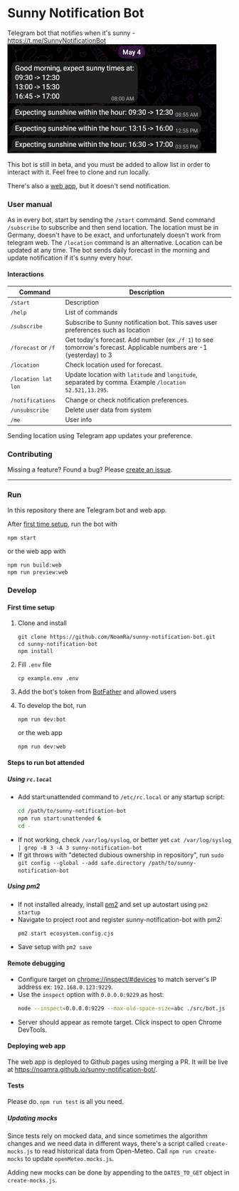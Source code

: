 # Sunny Notification Bot

Telegram bot that notifies when it's sunny - https://t.me/SunnyNotificationBot
![Sunny notification bot demo](docs/notification_example.png)

This bot is still in beta, and you must be added to allow list in order to interact with it. Feel free to clone and run locally.

There's also a [web app](https://noamra.github.io/sunny-notification-bot/), but it doesn't send notification.

### User manual

As in every bot, start by sending the `/start` command.
Send command `/subscribe` to subscribe and then send location. The location must be in Germany, doesn't have to be exact, and unfortunately doesn't work from telegram web. The `/location` command is an alternative. Location can be updated at any time.
The bot sends daily forecast in the morning and update notification if it's sunny every hour.

#### Interactions

| Command             | Description                                                                                                          |
| ------------------- | -------------------------------------------------------------------------------------------------------------------- |
| `/start`            | Description                                                                                                          |
| `/help`             | List of commands                                                                                                     |
| `/subscribe`        | Subscribe to Sunny notification bot. This saves user preferences such as location                                    |
| `/forecast` or `/f` | Get today's forecast. Add number (ex .`/f 1`) to see tomorrow's forecast. Applicable numbers are -1 (yesterday) to 3 |
| `/location`         | Check location used for forecast.                                                                                    |
| `/location lat lon` | Update location with `latitude` and `longitude`, separated by comma. Example `/location 52.521,13.295`.              |
| `/notifications`    | Change or check notification preferences.                                                                            |
| `/unsubscribe`      | Delete user data from system                                                                                         |
| `/me`               | User info                                                                                                            |

Sending location using Telegram app updates your preference.

### Contributing

Missing a feature? Found a bug? Please [create an issue](https://github.com/NoamRa/sunny-notification-bot/issues).

---

### Run

In this repository there are Telegram bot and web app.

After [first time setup](#first-time-setup), run the bot with

```console
npm start
```

or the web app with

```console
npm run build:web
npm run preview:web
```

### Develop

#### First time setup

1. Clone and install

   ```console
   git clone https://github.com/NoamRa/sunny-notification-bot.git
   cd sunny-notification-bot
   npm install
   ```

2. Fill `.env` file

   ```console
   cp example.env .env
   ```

3. Add the bot's token from [BotFather](https://t.me/botfather) and allowed users

4. To develop the bot, run

   ```console
   npm run dev:bot
   ```

   or the web app

   ```console
   npm run dev:web
   ```

#### Steps to run bot attended

##### Using `rc.local`

- Add start:unattended command to `/etc/rc.local` or any startup script:
  ```sh
  cd /path/to/sunny-notification-bot
  npm run start:unattended &
  cd -
  ```
- If not working, check `/var/log/syslog`, or better yet
  `cat /var/log/syslog | grep -B 3 -A 3 sunny-notification-bot`
- If git throws with "detected dubious ownership in repository", run
  `sudo git config --global --add safe.directory /path/to/sunny-notification-bot`

##### Using pm2

- If not installed already, install [pm2](https://pm2.keymetrics.io) and set up autostart using `pm2 startup`
- Navigate to project root and register sunny-notification-bot with pm2:
  ```sh
  pm2 start ecosystem.config.cjs
  ```
- Save setup with `pm2 save`

#### Remote debugging

- Configure target on [chrome://inspect/#devices](chrome://inspect/#devices) to
  match server's IP address ex: `192.168.0.123:9229`.
- Use the `inspect` option with `0.0.0.0:9229` as host:
  ```sh
  node --inspect=0.0.0.0:9229 --max-old-space-size=abc ./src/bot.js
  ```
- Server should appear as remote target. Click inspect to open Chrome DevTools.

#### Deploying web app

The web app is deployed to Github pages using merging a PR. It will be live at https://noamra.github.io/sunny-notification-bot/. 

#### Tests

Please do. `npm run test` is all you need.

##### Updating mocks

Since tests rely on mocked data, and since sometimes the algorithm changes and we need data in different ways, there's a script called `create-mocks.js` to read historical data from Open-Meteo. Call `npm run create-mocks` to update `openMeteo.mocks.js`.

Adding new mocks can be done by appending to the `DATES_TO_GET` object in `create-mocks.js`.
